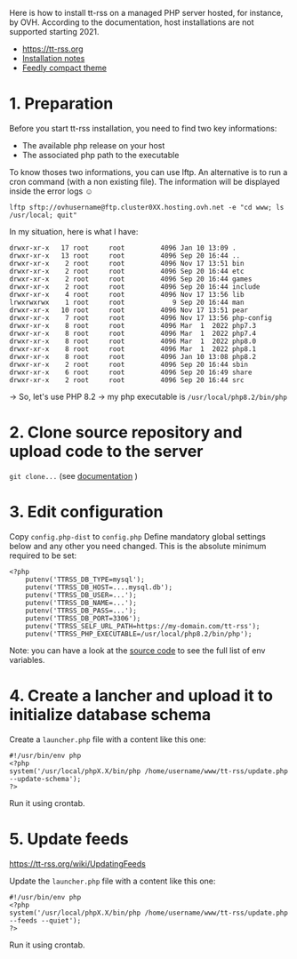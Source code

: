 Here is how to install tt-rss on a managed PHP server hosted, for instance, by OVH. According to the documentation, host installations are not supported starting 2021.

* https://tt-rss.org
* [Installation notes](https://tt-rss.org/wiki/InstallationNotesHost) 
* [Feedly compact theme](https://github.com/levito/tt-rss-feedly-theme) 
# 1. Preparation 
Before you start tt-rss installation, you need to find two key informations:
* The available php release on your host
* The associated php path to the executable

To know thoses two informations, you can use lftp. An alternative is to run a cron command (with a non existing file). The information will be displayed inside the error logs ☺ 

`lftp sftp://ovhusername@ftp.cluster0XX.hosting.ovh.net -e "cd www; ls /usr/local; quit"`

In my situation, here is what I have:
```
drwxr-xr-x   17 root     root         4096 Jan 10 13:09 .
drwxr-xr-x   13 root     root         4096 Sep 20 16:44 ..
drwxr-xr-x    2 root     root         4096 Nov 17 13:51 bin
drwxr-xr-x    2 root     root         4096 Sep 20 16:44 etc
drwxr-xr-x    2 root     root         4096 Sep 20 16:44 games
drwxr-xr-x    2 root     root         4096 Sep 20 16:44 include
drwxr-xr-x    4 root     root         4096 Nov 17 13:56 lib
lrwxrwxrwx    1 root     root            9 Sep 20 16:44 man
drwxr-xr-x   10 root     root         4096 Nov 17 13:51 pear
drwxr-xr-x    7 root     root         4096 Nov 17 13:56 php-config
drwxr-xr-x    8 root     root         4096 Mar  1  2022 php7.3
drwxr-xr-x    8 root     root         4096 Mar  1  2022 php7.4
drwxr-xr-x    8 root     root         4096 Mar  1  2022 php8.0
drwxr-xr-x    8 root     root         4096 Mar  1  2022 php8.1
drwxr-xr-x    8 root     root         4096 Jan 10 13:08 php8.2
drwxr-xr-x    2 root     root         4096 Sep 20 16:44 sbin
drwxr-xr-x    6 root     root         4096 Sep 20 16:49 share
drwxr-xr-x    2 root     root         4096 Sep 20 16:44 src
```

→ So, let's use PHP 8.2
→ my php executable is `/usr/local/php8.2/bin/php`
# 2. Clone source repository and upload code to the server 
`git clone...` (see [documentation](https://tt-rss.org/wiki/InstallationNotesHost) )
# 3. Edit configuration 
Copy `config.php-dist` to `config.php`
Define mandatory global settings below and any other you need changed. This is the absolute minimum required to be set:

```
<?php
	putenv('TTRSS_DB_TYPE=mysql');
	putenv('TTRSS_DB_HOST=....mysql.db');
	putenv('TTRSS_DB_USER=...');
	putenv('TTRSS_DB_NAME=...');
	putenv('TTRSS_DB_PASS=...');
	putenv('TTRSS_DB_PORT=3306');
	putenv('TTRSS_SELF_URL_PATH=https://my-domain.com/tt-rss');
	putenv('TTRSS_PHP_EXECUTABLE=/usr/local/php8.2/bin/php');
```

Note: you can have a look at the [source code](https://git.tt-rss.org/fox/tt-rss.git/tree/classes/config.php) to see the full list of env variables.
# 4. Create a lancher and upload it to initialize database schema 
Create a `launcher.php` file with a content like this one:

```
#!/usr/bin/env php
<?php
system('/usr/local/phpX.X/bin/php /home/username/www/tt-rss/update.php --update-schema');
?>
```

Run it using crontab.
# 5. Update feeds 
https://tt-rss.org/wiki/UpdatingFeeds

Update the `launcher.php` file with a content like this one:

```
#!/usr/bin/env php
<?php
system('/usr/local/phpX.X/bin/php /home/username/www/tt-rss/update.php --feeds --quiet');
?>
```

Run it using crontab.
